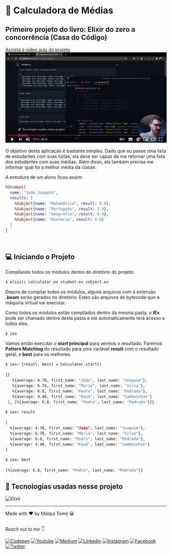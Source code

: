 # 🧮 Calculadora de Médias
## Primeiro projeto do livro: Elixir do zero a concorrência (Casa do Código)

<a href="https://www.youtube.com/watch?v=ikPlQ4UxP2w&t=291s">Assista a video aula do projeto</a>
<img src=".github/youtube.png">

O objetivo desta aplicação é bastante simples. Dado que eu
passe uma lista de estudantes com suas notas, ela deve ser capaz de
me retornar uma lista dos estudantes com suas médias. Além disso,
ela também precisa me informar qual foi a melhor média da classe.

A estrutura de um aluno ficou assim:
```elixir
%Student{
  name: "João Joaquim",
  results: [
    %Subject{name: "Matemática", result: 9.8},
    %Subject{name: "Português", result: 3.9},
    %Subject{name: "Geografia", result: 9.8},
    %Subject{name: "História", result: 9.8}
  ]
}
```
<br />

## 💻 Iniciando o Projeto

Compilando todos os	módulos dentro do diretório do projeto:

```bash
$ elixirc calculator.ex student.ex subject.ex
```
Depois de compilar todos os módulos, alguns arquivos com a extensão	**.beam**	serão	gerados	no diretório. Estes são arquivos de bytecode	que	a	máquina	virtual	vai	executar.

Como todos os módulos estão compilados dentro da mesma pasta, o __IEx__ pode ser chamado dentro	desta	 pasta e ele automaticamente terá	acesso a todos eles.

```bash
$ iex
```

Vamos então executar o __start principal__ para vermos o resultado. Faremos __Pattern Matching__ do	 resultado para uma variável __result__ com	o	resultado	geral, e __best__ para os	melhores.

```bash
$ iex> {result, best} = Calculator.start()

{[
   %{average: 4.78, first_name: "João", last_name: "Joaquim"},
   %{average: 6.78, first_name: "Maria", last_name: "Silva"},
   %{average: 6.8, first_name: "Pedro", last_name: "Pedrada"},
   %{average: 4.48, first_name: "Kauã", last_name: "Camboinhas"}
 ], [%{average: 6.8, first_name: "Pedro", last_name: "Pedrada"}]}
 ```

```bash
$ iex> result

[
  %{average: 4.78, first_name: "João", last_name: "Joaquim"},
  %{average: 6.78, first_name: "Maria", last_name: "Silva"},
  %{average: 6.8, first_name: "Pedro", last_name: "Pedrada"},
  %{average: 4.48, first_name: "Kauã", last_name: "Camboinhas"}
]
```

```bash
$ iex> best

[%{average: 6.8, first_name: "Pedro", last_name: "Pedrada"}]
```

## 🚀 Tecnologias usadas nesse projeto
![Elixir](https://img.shields.io/badge/Elixir-4B275F?style=for-the-badge&logo=elixir&logoColor=white)

<hr>
Made with ♥ by Maiqui Tomé 😀
<br /><br />

*Reach out to me* 👇

[![Codepen](https://img.shields.io/badge/Codepen-000000?style=flat-square&logo=codepen&logoColor=white "Codepen")](https://codepen.io/maiquitome)
[![Youtube](https://img.shields.io/badge/YouTube-FF0000?style=flat-square&logo=youtube&logoColor=white "Youtube")](https://www.youtube.com/channel/UCoXn0XyxLsKpIE5px0UNuEw)
[![Medium](https://img.shields.io/badge/Medium-black?&style=flat-square&logo=medium&logoColor=white "Medium")](https://medium.com/@maiquitome)
[![Linkedin](https://img.shields.io/badge/LinkedIn-0A66C2.svg?&style=flat-square&logo=linkedin&logoColor=white "Linkedin")](https://www.linkedin.com/in/maiquitome)
[![Instagram](https://img.shields.io/badge/Instagram-D8226B.svg?&style=flat-square&logo=instagram&logoColor=white "Instagram")](https://www.instagram.com/maiquitome)
[![Facebook](https://img.shields.io/badge/Facebook-0674E7.svg?&style=flat-square&logo=facebook&logoColor=white "Facebook")](https://www.facebook.com/maiquitome)
[![Twitter](https://img.shields.io/badge/Twitter-1DA1F2?&style=flat-square&logo=twitter&logoColor=white "Twitter")](https://twitter.com/MaiquiTome)
